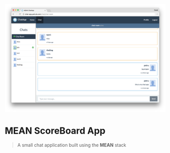 ![Preview](./preview/desktop-preview.png)

# MEAN ScoreBoard App

> A small chat application built using the **MEAN** stack

